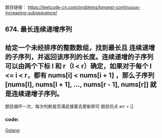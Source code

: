 题目链接：
    https://leetcode-cn.com/problems/longest-continuous-increasing-subsequence/
    
## 674. 最长连续递增序列
## 给定一个未经排序的整数数组，找到最长且 连续递增的子序列，并返回该序列的长度。连续递增的子序列 可以由两个下标 l 和 r（l < r）确定，如果对于每个 l <= i < r，都有 nums[i] < nums[i + 1] ，那么子序列 [nums[l], nums[l + 1], ..., nums[r - 1], nums[r]] 就是连续递增子序列。
   
题目循环一次，每次判断是否满足接着去更新即可
题目坑点 arr = []

### code:
[Golang](https://github.com/Archangel59/LeetCode/blob/main/674/674.go)